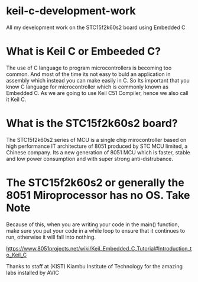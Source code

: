 # keil-c-development-work
All my development work on the STC15f2k60s2 board using Embedded C

# What is Keil C or Embeeded C?
The use of C language to program microcontrollers is becoming too common. And most of the time its not easy to buld an application in assembly which instead you can make easily in C. So Its important that you know C language for microcontroller which is commonly known as Embedded C. As we are going to use Keil C51 Compiler, hence we also call it Keil C.

# What is the STC15f2k60s2 board?
The STC15f2k60s2 series of MCU is a single chip mirocontroller based on high performance IT architecture of 8051 produced by STC MCU limited, a Chinese company. Its a new generation of 8051 MCU which is faster, stable and low power consumption and with super strong anti-distrubance.

# The STC15f2k60s2 or generally the 8051 Miroprocessor has no OS. Take Note
Because of this, when you are writing your code in the main() function, make sure you put your code in a while loop to ensure that it continues to run, otherwise it will fall into nothing.

https://www.8051projects.net/wiki/Keil_Embedded_C_Tutorial#Introduction_to_Keil_C

Thanks to staff at (KIST) Kiambu Institute of Technology for the amazing labs installed by AVIC
